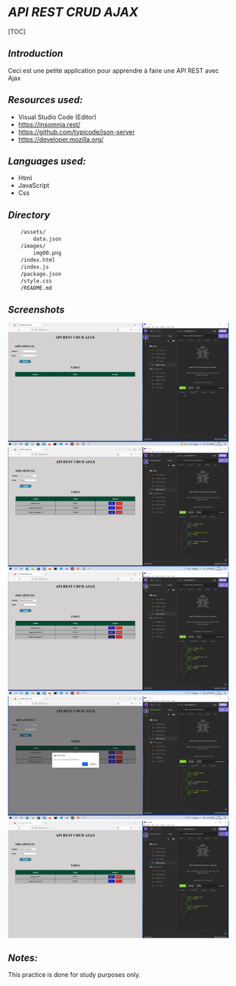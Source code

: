 # ***API REST CRUD AJAX***
[TOC]

## ***Introduction***
Ceci est une petite application pour apprendre à faire une API REST avec Ajax



## ***Resources used:***
- Visual Studio Code (Editor)
- https://insomnia.rest/
- https://github.com/typicode/json-server
- https://developer.mozilla.org/


## ***Languages used:***
- Html
- JavaScript
- Css

## ***Directory***
		/assets/
			data.json
		/images/
			img00.png
		/index.html
		/index.js
		/package.json
		/style.css
		/README.md

   
## ***Screenshots***


![](images/img00.png)
![](images/img01.png)
![](images/img02.png)
![](images/img03.png)
![](images/img04.png)


## ***Notes:***
This practice is done for study purposes only.